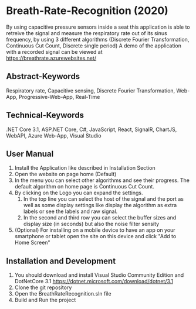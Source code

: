 # Breath-Rate-Recognition (2020)
By using capacitive pressure sensors inside a seat this application is able to retreive the signal and measure the respiratory rate out of its sinus frequency, by using 3 different algorithms (Discrete Fourier Transformation, Continuous Cut Count, Discrete single period)
A demo of the application with a recorded signal can be viewed at https://breathrate.azurewebsites.net/

## Abstract-Keywords
Respiratory rate, Capacitive sensing, Discrete Fourier Transformation, Web-App, Progressive-Web-App, Real-Time

## Technical-Keywords
.NET Core 3.1, ASP.NET Core, C#, JavaScript, React, SignalR, ChartJS, WebAPI, Azure Web-App, Visual Studio

## User Manual
1. Install the Application like described in Installation Section
2. Open the website on page home (Default)
3. In the menu you can select other algorithms and see their progress. The default algorithm on home page is Continuous Cut Count.
4. By clicking on the Logo you can expand the settings.
	1. In the top line you can select the host of the signal and the port as well as some display settings like display the algorithm as extra labels or see the labels and raw signal.
	2. In the second and third row you can select the buffer sizes and display size (in seconds) but also the noise filter sensity
5. (Optional) For installing on a mobile device to have an app on your smartphone or tablet open the site on this device and click "Add to Home Screen"

## Installation and Development
1. You should download and install Visual Studio Community Edition and DotNetCore 3.1 https://dotnet.microsoft.com/download/dotnet/3.1
2. Clone the git repository
3. Open the BreathRateRecognition.sln file
4. Build and Run the project